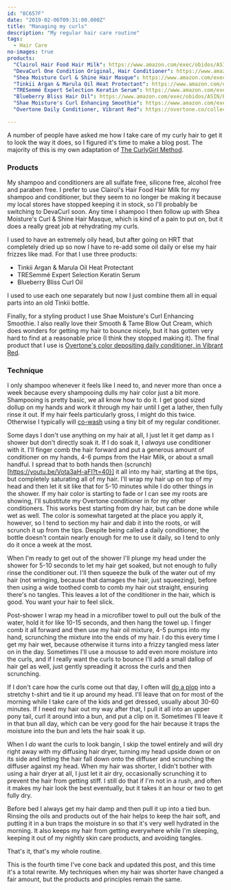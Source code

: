 ```yaml
---
id: "8C657F"
date: "2019-02-06T09:31:00.000Z"
title: "Managing my curls"
description: "My regular hair care routine"
tags:
  - Hair Care
no-images: true
products:
  "Clairol Hair Food Hair Milk": https://www.amazon.com/exec/obidos/ASIN/B073ZNRZP2/curvyandtrans-20
  "DevaCurl One Condition Original, Hair Conditioner": https://www.amazon.com/exec/obidos/ASIN/B000TK99NU/curvyandtrans-20
  "Shea Moisture Curl & Shine Hair Masque": https://www.amazon.com/exec/obidos/ASIN/B07CKGRMYM/curvyandtrans-20
  "Tinkii Argan & Marula Oil Heat Protectant": https://www.amazon.com/exec/obidos/ASIN/B015PG7I6C/curvyandtrans-20
  "TRESemmé Expert Selection Keratin Serum": https://www.amazon.com/exec/obidos/ASIN/B00AO4EBOI/curvyandtrans-20
  "Blueberry Bliss Hair Oil": https://www.amazon.com/exec/obidos/ASIN/B01EXNIJTI/curvyandtrans-20
  "Shae Moisture's Curl Enhancing Smoothie": https://www.amazon.com/exec/obidos/ASIN/B0038TVH3Y/curvyandtrans-20
  "Overtone Daily Conditioner, Vibrant Red": https://overtone.co/collections/shop-by-color-red/products/vibrant-red-daily-conditioner

---
```


<a href="../1.jpeg" class="card right hero"><img src="../1.jpeg" alt="" class="card-img-top"></a>A number of people have asked me how I take care of my curly hair to get it to look the way it does, so I figured it's time to make a blog post.  The majority of this is my own adaptation of [The CurlyGirl Method](https://www.naturallycurly.com/curlreading/no-poo/the-curly-girl-method-for-coily-hair).

### Products

My shampoo and conditioners are all sulfate free, silicone free, alcohol free and paraben free. I prefer to use Clairol's Hair Food Hair Milk for my shampoo and conditioner, but they seem to no longer be making it because my local stores have stopped keeping it in stock, so I'll probably be switching to DevaCurl soon. Any time I shampoo I then follow up with Shea Moisture's Curl & Shine Hair Masque, which is kind of a pain to put on, but it does a really great job at rehydrating my curls.

I used to have an extremely oily head, but after going on HRT that completely dried up so now I have to re-add some oil daily or else my hair frizzes like mad. For that I use three products:

- Tinkii Argan & Marula Oil Heat Protectant
- TRESemmé Expert Selection Keratin Serum
- Blueberry Bliss Curl Oil

I used to use each one separately but now I just combine them all in equal parts into an old Tinkii bottle.

Finally, for a styling product I use Shae Moisture's Curl Enhancing Smoothie. I also really love their Smooth & Tame Blow Out Cream, which does wonders for getting my hair to bounce nicely, but it has gotten very hard to find at a reasonable price (I think they stopped making it). The final product that I use is [Overtone's color depositing daily conditioner, in Vibrant Red](https://overtone.co/collections/shop-by-color-red/products/vibrant-red-daily-conditioner).

### Technique

I only shampoo whenever it feels like I need to, and never more than once a week because every shampooing dulls my hair color just a bit more. Shampooing is pretty basic, we all know how to do it. I get good sized dollup on my hands and work it through my hair until I get a lather, then fully rinse it out. If my hair feels particularly gross, I might do this twice. Otherwise I typically will [co-wash](https://www.devacurl.com/blog/co-washing-101/) using a tiny bit of my regular conditioner.

Some days I don't use anything on my hair at all, I just let it get damp as I shower but don't directly soak it. If I do soak it, I _always_ use conditioner with it. I'll finger comb the hair forward and put a generous amount of conditioner on my hands, 4-6 pumps from the Hair Milk, or about a small handful. I spread that to both hands then (scrunch)[https://youtu.be/Vota3aH-aFI?t=40}] it all into my hair, starting at the tips, but completely saturating all of my hair. I'll wrap my hair up on top of my head and then let it sit like that for 5-10 minutes while I do other things in the shower. If my hair color is starting to fade or I can see my roots are showing, I'll substitute my Overtone conditioner in for my other conditioners. This works best starting from dry hair, but can be done while wet as well. The color is somewhat targeted at the place you apply it, however, so I tend to section my hair and dab it into the roots, or will scrunch it up from the tips. Despite being called a daily conditioner, the bottle doesn't contain nearly enough for me to use it daily, so I tend to only do it once a week at the most.

When I'm ready to get out of the shower I'll plunge my head under the shower for 5-10 seconds to let my hair get soaked, but not enough to fully rinse the conditioner out. I'll then squeeze the bulk of the water out of my hair (not wringing, because that damages the hair, just squeezing), before then using a wide toothed comb to comb my hair out straight, ensuring there's no tangles. This leaves a lot of the conditioner in the hair, which is good. You want your hair to feel slick.

Post-shower I wrap my head in a microfiber towel to pull out the bulk of the water, hold it for like 10-15 seconds, and then hang the towel up. I finger comb it all forward and then use my hair oil mixture, 4-5 pumps into my hand, scrunching the mixture into the ends of my hair. I do this every time I get my hair wet, because otherwise it turns into a frizzy tangled mess later on in the day. Sometimes I'll use a mousse to add even more moisture into the curls, and if I really want the curls to bounce I'll add a small dallop of hair gel as well, just gently spreading it across the curls and then scrunching.

If I don't care how the curls come out that day, I often will [do a plop](https://www.buzzfeed.com/augustafalletta/plopping-is-the-best-kept-secret-for-perfect-natural-curls) into a stretchy t-shirt and tie it up around my head. I'll leave that on for most of the morning while I take care of the kids and get dressed, usually about 30-60 minutes. If I need my hair out my way after that, I pull it all into an upper pony tail, curl it around into a bun, and put a clip on it. Sometimes I'll leave it in that bun all day, which can be very good for the hair because it traps the moisture into the bun and lets the hair soak it up.

When I _do_ want the curls to look bangin, I skip the towel entirely and will dry right away with my diffusing hair dryer, turning my head upside down or on its side and letting the hair fall down onto the diffuser and scrunching the diffuser against my head. When my hair was shorter, I didn't bother with using a hair dryer at all, I just let it air dry, occasionally scrunching it to prevent the hair from getting stiff. I still do that if I'm not in a rush, and often it makes my hair look the best eventually, but it takes it an hour or two to get fully dry.

Before bed I always get my hair damp and then pull it up into a tied bun. Rinsing the oils and products out of the hair helps to keep the hair soft, and putting it in a bun traps the moisture in so that it's very well hydrated in the morning. It also keeps my hair from getting everywhere while I'm sleeping, keeping it out of my nightly skin care products, and avoiding tangles.

That's it, that's my whole routine.

This is the fourth time I've cone back and updated this post, and this time it's a total rewrite. My techniques when my hair was shorter have changed a fair amount, but the products and principles remain the same.
